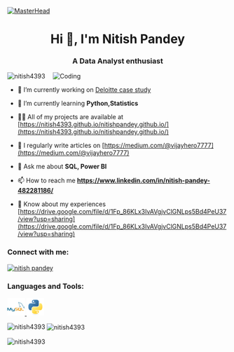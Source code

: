 [![MasterHead](https://encrypted-tbn0.gstatic.com/images?q=tbn:ANd9GcTwM__jJ8WYDRIa4uiQ3QRK18Tyz7sAvPPCbA&s)](https://nitish4393.github.io/nitishpandey.github.io/)
<h1 align="center">Hi 👋, I'm Nitish Pandey</h1>
<h3 align="center">A Data Analyst enthusiast</h3>
<img align="right" alt="Coding" width="400" src="https://encrypted-tbn0.gstatic.com/images?q=tbn:ANd9GcTwM__jJ8WYDRIa4uiQ3QRK18Tyz7sAvPPCbA&s">

<p align="left"> <img src="https://komarev.com/ghpvc/?username=nitish4393&label=Profile%20views&color=0e75b6&style=flat" alt="nitish4393" /> </p>

- 🔭 I’m currently working on [Deloitte case study](https://github.com/nitish4393/INeuron_intership)

- 🌱 I’m currently learning **Python,Statistics**

- 👨‍💻 All of my projects are available at [https://nitish4393.github.io/nitishpandey.github.io/](https://nitish4393.github.io/nitishpandey.github.io/)

- 📝 I regularly write articles on [https://medium.com/@vijayhero7777](https://medium.com/@vijayhero7777)

- 💬 Ask me about **SQL, Power BI**

- 📫 How to reach me **https://www.linkedin.com/in/nitish-pandey-482281186/**

- 📄 Know about my experiences [https://drive.google.com/file/d/1Fp_86KLx3IvAVgjvClGNLps5Bd4PeU37/view?usp=sharing](https://drive.google.com/file/d/1Fp_86KLx3IvAVgjvClGNLps5Bd4PeU37/view?usp=sharing)

<h3 align="left">Connect with me:</h3>
<p align="left">
<a href="https://linkedin.com/in/nitish pandey" target="blank"><img align="center" src="https://raw.githubusercontent.com/rahuldkjain/github-profile-readme-generator/master/src/images/icons/Social/linked-in-alt.svg" alt="nitish pandey" height="30" width="40" /></a>
</p>

<h3 align="left">Languages and Tools:</h3>
<p align="left"> <a href="https://www.mysql.com/" target="_blank" rel="noreferrer"> <img src="https://raw.githubusercontent.com/devicons/devicon/master/icons/mysql/mysql-original-wordmark.svg" alt="mysql" width="40" height="40"/> </a> <a href="https://www.python.org" target="_blank" rel="noreferrer"> <img src="https://raw.githubusercontent.com/devicons/devicon/master/icons/python/python-original.svg" alt="python" width="40" height="40"/> </a> </p>

<p><img align="left" src="https://github-readme-stats.vercel.app/api/top-langs?username=nitish4393&show_icons=true&locale=en&layout=compact" alt="nitish4393" /></p>

<p>&nbsp;<img align="center" src="https://github-readme-stats.vercel.app/api?username=nitish4393&show_icons=true&locale=en" alt="nitish4393" /></p>

<p><img align="center" src="https://github-readme-streak-stats.herokuapp.com/?user=nitish4393&" alt="nitish4393" /></p>
